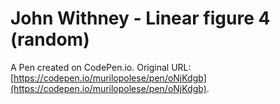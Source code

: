 # John Withney - Linear figure 4 (random)

A Pen created on CodePen.io. Original URL: [https://codepen.io/murilopolese/pen/oNjKdgb](https://codepen.io/murilopolese/pen/oNjKdgb).


